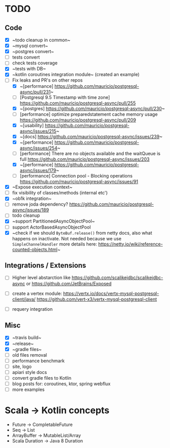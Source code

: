 # TODO

## Code

- [X] ~todo cleanup in common~
- [X] ~mysql convert~
- [X] ~postgres convert~
- [ ] tests convert
- [ ] check tests coverage
- [X] ~tests with DB~
- [X] ~kotlin coroutines integration module~ (created an example)
- [ ] Fix leaks and PR's on other repos
  - [X] ~[performance] https://github.com/mauricio/postgresql-async/pull/231~
  - [ ] [Postgresql 9.5 Timestamp with time zone] https://github.com/mauricio/postgresql-async/pull/255
  - [X] ~[postgres] https://github.com/mauricio/postgresql-async/pull/230~
  - [ ] [performance] optimize preparedstatement cache memory usage https://github.com/mauricio/postgresql-async/pull/209
  - [X] ~[usability] https://github.com/mauricio/postgresql-async/issues/215~
  - [X] ~[docs] https://github.com/mauricio/postgresql-async/issues/239~
  - [X] ~[performance] https://github.com/mauricio/postgresql-async/issues/254~
  - [ ] [performance] There are no objects available and the waitQueue is full https://github.com/mauricio/postgresql-async/issues/203
  - [X] ~[performance] https://github.com/mauricio/postgresql-async/issues/179~
  - [ ] [performance] Connection pool - Blocking operations https://github.com/mauricio/postgresql-async/issues/91
- [X] ~Expose execution context~
- [ ] fix visibility of classes/methods (internal etc')
- [X] ~ob1k integration~
- [ ] remove joda dependency? https://github.com/mauricio/postgresql-async/issues/189
- [ ] todo cleanup
- [X] ~support PartitionedAsyncObjectPool~
- [ ] support ActorBasedAsyncObjectPool
- [X] ~check if we should `ByteBuf.release()` from netty docs, also what happens on inactivate. Not needed because we use `SimpleChannelHandler` more details here: https://netty.io/wiki/reference-counted-objects.html~

## Integrations / Extensions

- [ ] Higher level abstarction like https://github.com/scalikejdbc/scalikejdbc-async or https://github.com/JetBrains/Exposed
- [ ] create a vertex module: https://vertx.io/docs/vertx-mysql-postgresql-client/java/ https://github.com/vert-x3/vertx-mysql-postgresql-client
- [ ] requery integration


## Misc

- [X] ~travis build~
- [X] ~release~
- [X] ~gradle files~
- [ ] old files removal
- [ ] performance benchmark
- [ ] site, logo
- [ ] apiari style docs
- [ ] convert gradle files to Kotlin
- [ ] blog posts for: coroutines, ktor, spring webflux
- [ ] more examples

# Scala -> Kotlin concepts

* Future -> CompletableFuture
* Seq -> List
* ArrayBuffer -> MutableList/Array
* Scala Duration -> Java 8 Duration
